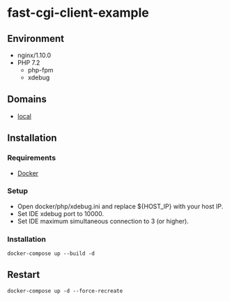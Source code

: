 # fast-cgi-client-example

## Environment

* nginx/1.10.0
* PHP 7.2
	+ php-fpm
	+ xdebug 
	
## Domains
 
* [local](http://localhost:8080/)

## Installation

### Requirements

* [Docker](https://www.docker.com/get-docker)  

### Setup

- Open docker/php/xdebug.ini and replace ${HOST_IP} with your host IP.
- Set IDE xdebug port to 10000.
- Set IDE maximum simultaneous connection to 3 (or higher).   

### Installation 

	docker-compose up --build -d
    
## Restart
	docker-compose up -d --force-recreate  

